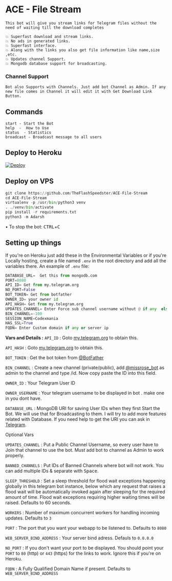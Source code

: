 # ACE - File Stream

`This bot will give you stream links for Telegram files without the need of waiting till the download completes`

``` 
💥 Superfast download and stream links.
💥 No ads in generated links.
💥 Superfast interface.
💥 Along with the links you also get file information like name,size ,etc.
💥 Updates channel Support.
💥 Mongodb database support for broadcasting.
```

### Channel Support
`Bot also Supports with Channels. Just add bot Channel as Admin. If any new file comes in Channel it will edit it with Get Download Link Button.` </details>

## Commands
```
start - Start the Bot
help  -  How to Use
status  - Statistics
broadcast - Broadcast message to all users
```
## Deploy to Heroku

[![Deploy](https://www.herokucdn.com/deploy/button.svg)](https://heroku.com/deploy?template=https://github.com/TheFlashSpeedster/ACE-File-Stream)

## Deploy on VPS
</summary>


```py
git clone https://github.com/TheFlashSpeedster/ACE-File-Stream
cd ACE-File-Stream
virtualenv -p /usr/bin/python3 venv
. ./venv/bin/activate
pip install -r requirements.txt
python3 -m Adarsh
```
• To stop the bot: <kbd>CTRL</kbd>+<kbd>C</kbd>

## Setting up things

If you're on Heroku just add these in the Environmental Variables
or if you're Locally hosting, create a file named `.env` in the root directory and add all the variables there.
An example of `.env` file:

```py
DATABASE_URL=  Get this from mongodb.com
PORT=8080
API_ID= Get from my.telegram.org
NO_PORT=False
BOT_TOKEN= Get from botfather
OWNER_ID= your owner id 
API_HASH= Get from my.telegram.org
UPDATES_CHANNEL= Enter Force sub channel username without @ if any  else set value to None
BIN_CHANNEL=-100
SESSION_NAME=Codexmania
HAS_SSL=True
FQDN= Enter Custom domain if any or server ip
```
 <b>Vars and Details :</b>
`API_ID` : Goto [my.telegram.org](https://my.telegram.org) to obtain this.

`API_HASH` : Goto [my.telegram.org](https://my.telegram.org) to obtain this.

`BOT_TOKEN` : Get the bot token from [@BotFather](https://telegram.dog/BotFather)

`BIN_CHANNEL` : Create a new channel (private/public), add [@missrose_bot](https://telegram.dog/MissRose_bot) as admin to the channel and type /id. Now copy paste the ID into this field.

`OWNER_ID` : Your Telegram User ID
  
`OWNER_USERNAME` : Your telegram username to be displayed in bot  . make one in you dont have.

`DATABASE_URL` : MongoDB URI for saving User IDs when they first Start the Bot. We will use that for Broadcasting to them. I will try to add more features related with Database. If you need help to get the URI you can ask in [Telegram](https://t.me/codexmania).

 Optional Vars

`UPDATES_CHANNEL` : Put a Public Channel Username, so every user have to Join that channel to use the bot. Must add bot to channel as Admin to work properly.

`BANNED_CHANNELS` : Put IDs of Banned Channels where bot will not work. You can add multiple IDs & separate with <kbd>Space</kbd>.

`SLEEP_THRESHOLD` : Set a sleep threshold for flood wait exceptions happening globally in this telegram bot instance, below which any request that raises a flood wait will be automatically invoked again after sleeping for the required amount of time. Flood wait exceptions requiring higher waiting times will be raised. Defaults to 60 seconds.

`WORKERS` : Number of maximum concurrent workers for handling incoming updates. Defaults to `3`

`PORT` : The port that you want your webapp to be listened to. Defaults to `8080`

`WEB_SERVER_BIND_ADDRESS` : Your server bind adress. Defauls to `0.0.0.0`

`NO_PORT` : If you don't want your port to be displayed. You should point your `PORT` to `80` (http) or `443` (https) for the links to work. Ignore this if you're on Heroku.

`FQDN` :  A Fully Qualified Domain Name if present. Defaults to `WEB_SERVER_BIND_ADDRESS` </details>

